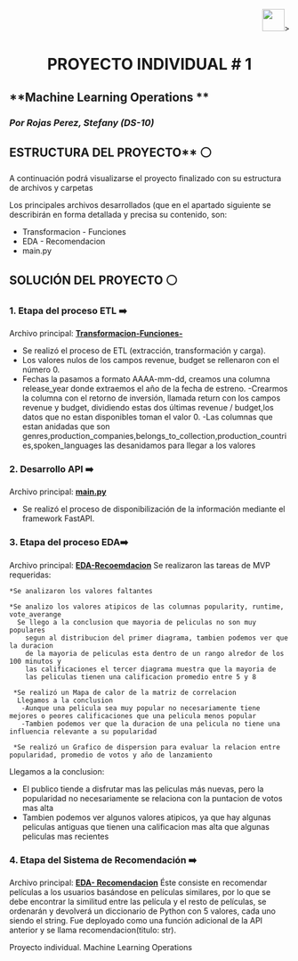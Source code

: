 <p align=right><img src=https://th.bing.com/th/id/OIP.CUqEPGqSzaHYWS3lfwSqJwHaHa? height=40>><p>

# <h1 align=center> **PROYECTO INDIVIDUAL # 1**</h1>

## **Machine Learning Operations ** 
### *Por Rojas Perez, Stefany (DS-10)*


## ESTRUCTURA DEL PROYECTO** :white_circle:

A continuación podrá visualizarse el proyecto finalizado con su estructura de archivos y carpetas

Los principales archivos desarrollados (que en el apartado siguiente se describirán en forma detallada y precisa su contenido, son:
- Transformacion - Funciones
- EDA - Recomendacion
- main.py

## SOLUCIÓN DEL PROYECTO :white_circle:

### 1. Etapa del proceso ETL :arrow_right:

Archivo principal: **[Transformacion-Funciones-](Preparacion%20de%20Datos.ipynb)**
- Se realizó el proceso de ETL (extracción, transformación y carga).
- Los valores nulos de los campos revenue, budget se rellenaron con el número 0.
- Fechas  la pasamos a formato AAAA-mm-dd, creamos una columna  release_year donde extraemos el año de la fecha de estreno.
-Crearmos la columna con el retorno de inversión, llamada return con los campos revenue y budget, 
dividiendo estas dos últimas revenue / budget,los datos que no estan disponibles toman el valor 0.
-Las columnas que estan anidadas que son genres,production_companies,belongs_to_collection,production_countries,spoken_languages las 
desanidamos para llegar a los valores 

### 2. Desarrollo API :arrow_right:

Archivo principal: **[main.py](main.py)**
- Se realizó el proceso de disponibilización de la información mediante el framework FastAPI.

### 3. Etapa del proceso EDA:arrow_right:
Archivo principal: **[EDA-Recoemdacion](EDA.ipynb)**
Se realizaron las tareas de MVP requeridas:
 
    *Se analizaron los valores faltantes 
    
    *Se analizo los valores atipicos de las columnas popularity, runtime, vote_averange 
      Se llego a la conclusion que mayoria de peliculas no son muy populares 
        segun al distribucion del primer diagrama, tambien podemos ver que la duracion 
        de la mayoria de peliculas esta dentro de un rango alredor de los 100 minutos y 
        las calificaciones el tercer diagrama muestra que la mayoria de 
        las peliculas tienen una calificacion promedio entre 5 y 8 
        
     *Se realizó un Mapa de calor de la matriz de correlacion 
      Llegamos a la conclusion
       -Aunque una pelicula sea muy popular no necesariamente tiene mejores o peores calificaciones que una pelicula menos popular 
       -Tambien podemos ver que la duracion de una pelicula no tiene una influencia relevante a su popularidad
       
     *Se realizó un Grafico de dispersion para evaluar la relacion entre popularidad, promedio de votos y año de lanzamiento 
 Llegamos a la conclusion:
- El publico tiende a disfrutar mas las peliculas más nuevas, pero la popularidad no necesariamente se relaciona con la puntacion de votos mas alta
- Tambien podemos ver algunos valores atipicos, ya que hay algunas peliculas antiguas que tienen una calificacion mas alta que algunas peliculas mas recientes

### 4. Etapa del Sistema de Recomendación :arrow_right:
Archivo principal: **[EDA- Recomendacion](recomendacion.ipynb)**
Éste consiste en recomendar películas a los usuarios basándose en películas similares, por lo que se debe encontrar la similitud entre las película y el resto de películas, se ordenarán y devolverá un diccionario de Python con 5 valores, cada uno siendo el string. Fue deployado como una función adicional de la API anterior y se llama recomendacion(titulo: str).



Proyecto individual. Machine Learning Operations

